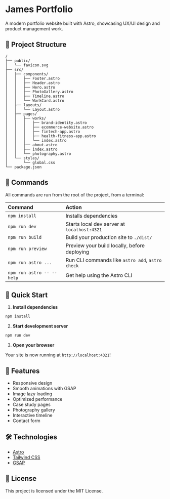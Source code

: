 # James Portfolio

A modern portfolio website built with Astro, showcasing UX/UI design and product management work.

## 🚀 Project Structure

```text
/
├── public/
│   └── favicon.svg
├── src/
│   ├── components/
│   │   ├── Footer.astro
│   │   ├── Header.astro
│   │   ├── Hero.astro
│   │   ├── PhotoGallery.astro
│   │   ├── Timeline.astro
│   │   └── WorkCard.astro
│   ├── layouts/
│   │   └── Layout.astro
│   ├── pages/
│   │   ├── works/
│   │   │   ├── brand-identity.astro
│   │   │   ├── ecommerce-website.astro
│   │   │   ├── fintech-app.astro
│   │   │   ├── health-fitness-app.astro
│   │   │   └── index.astro
│   │   ├── about.astro
│   │   ├── index.astro
│   │   └── photography.astro
│   └── styles/
│       └── global.css
└── package.json
```

## 🧞 Commands

All commands are run from the root of the project, from a terminal:

| Command                   | Action                                           |
| :------------------------ | :----------------------------------------------- |
| `npm install`             | Installs dependencies                            |
| `npm run dev`             | Starts local dev server at `localhost:4321`      |
| `npm run build`           | Build your production site to `./dist/`          |
| `npm run preview`         | Preview your build locally, before deploying     |
| `npm run astro ...`       | Run CLI commands like `astro add`, `astro check` |
| `npm run astro -- --help` | Get help using the Astro CLI                     |

## 🚀 Quick Start

1. **Install dependencies**

```bash
npm install
```

2. **Start development server**

```bash
npm run dev
```

3. **Open your browser**

Your site is now running at `http://localhost:4321`!

## 🎨 Features

- Responsive design
- Smooth animations with GSAP
- Image lazy loading
- Optimized performance
- Case study pages
- Photography gallery
- Interactive timeline
- Contact form

## 🛠️ Technologies

- [Astro](https://astro.build)
- [Tailwind CSS](https://tailwindcss.com)
- [GSAP](https://greensock.com/gsap)

## 📝 License

This project is licensed under the MIT License.